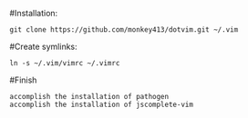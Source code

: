 #Installation: 
	
	git clone https://github.com/monkey413/dotvim.git ~/.vim

#Create symlinks: 
	
	ln -s ~/.vim/vimrc ~/.vimrc

#Finish 
	
	accomplish the installation of pathogen 
	accomplish the installation of jscomplete-vim 
